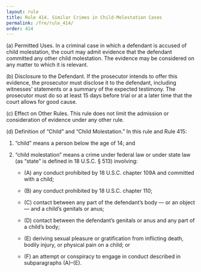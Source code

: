 ```yaml
---
layout: rule
title: Rule 414. Similar Crimes in Child-Molestation Cases
permalink: /fre/rule_414/
order: 414
---
```


(a) Permitted Uses. In a criminal case in which a defendant is accused of child molestation, the court may admit evidence that the defendant committed any other child molestation. The evidence may be considered on any matter to which it is relevant.


(b) Disclosure to the Defendant. If the prosecutor intends to offer this evidence, the prosecutor must disclose it to the defendant, including witnesses’ statements or a summary of the expected testimony. The prosecutor must do so at least 15 days before trial or at a later time that the court allows for good cause.


(c) Effect on Other Rules. This rule does not limit the admission or consideration of evidence under any other rule.


(d) Definition of “Child” and “Child Molestation.” In this rule and Rule 415:


1. “child” means a person below the age of 14; and


2. “child molestation” means a crime under federal law or under state law (as “state” is defined in 18 U.S.C. § 513) involving:


    - (A) any conduct prohibited by 18 U.S.C. chapter 109A and committed with a child;


    - (B) any conduct prohibited by 18 U.S.C. chapter 110;


    - (C) contact between any part of the defendant’s body — or an object — and a child’s genitals or anus;


    - (D) contact between the defendant’s genitals or anus and any part of a child’s body;


    - (E) deriving sexual pleasure or gratification from inflicting death, bodily injury, or physical pain on a child; or


    - (F) an attempt or conspiracy to engage in conduct described in subparagraphs (A)–(E).

